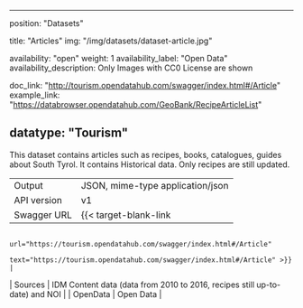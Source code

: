 

---
position: "Datasets"

title: "Articles"
img: "/img/datasets/dataset-article.jpg"

availability: "open"
weight: 1
availability_label: "Open Data"
availability_description: Only Images with CC0 License are shown

doc_link: "http://tourism.opendatahub.com/swagger/index.html#/Article"
example_link: "https://databrowser.opendatahub.com/GeoBank/RecipeArticleList"

datatype: "Tourism"
---

This dataset contains articles such as recipes, books, catalogues, guides about South Tyrol. It contains Historical data. Only recipes are still updated.

|             |                                                                             |
| :---------- | --------------------------------------------------------------------------- |
| Output      | JSON, mime-type application/json                                            |
| API version | v1                                                                          |
| Swagger URL | {{< target-blank-link
                        url="https://tourism.opendatahub.com/swagger/index.html#/Article"
                        text="https://tourism.opendatahub.com/swagger/index.html#/Article" >}}                |
| Sources     | IDM Content data (data from 2010 to 2016, recipes still up-to-date) and NOI |
| OpenData    | Open Data                                     |
